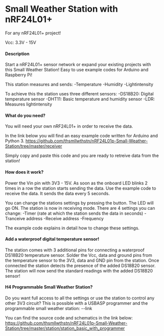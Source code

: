 # Small Weather Station with nRF24L01+

For any nRF24L01+ project!

Vcc: 3.3V - 15V


#### Description
Start a nRF24L01+ sensor network or expand your existing projects with this Small Weather Station!
Easy to use example codes for Arduino and Raspberry Pi!

This station measures and sends:
 -Temperature
 -Humidity
 -Lightintensity

To achieve this the station uses three different sensors:
 -DS18B20: Digital temperature sensor
 -DHT11: Basic temperature and humidity sensor
 -LDR: Measures lightintensity



#### What do you need?
You will need your own nRF24L01+ in order to receive the data.

In the link below you will find an easy example code written for Arduino and Python 3.
https://github.com/thsmllwthstn/nRF24L01p-Small-Weather-Station/tree/master/receiver

Simply copy and paste this code and you are ready to retreive data from the station!



#### How does it work?
Power the Vin pin with 3V3 - 15V.
As soon as the onboard LED blinks 2 times in a row the station starts sending the data.
Use the example code to receive the data.
It sends the data every 5 seconds.

You can change the stations settings by pressing the button. The LED will go ON. The station is now in receiving mode.
There are 4 settings you can change:
 -Timer (rate at which the station sends the data in seconds)
 -Tranceive address
 -Receive address
 -Frequency

The example code explains in detail how to change these settings.


#### Add a waterproof digital temperature sensor!
The station comes with 3 additional pins for connecting a waterproof DS18B20 temperature sensor.
Solder the Vcc, data and ground pins from the temperature sensor to the 3V3, data and GND pin from the station.
Once connected the station detects the presence of the added DS18B20 sensor.
The station will now send the standard readings with the added DS18B20 sensor!



#### H4 Programmable Small Weather Station?
Do you want full access to all the settings or use the station to control any other 3V3 circuit?
This is possible with a USBASP programmer and the programmable small weather station: 
--link

You can find the source code and schematics in the link below:
https://github.com/thsmllwthstn/nRF24L01p-Small-Weather-Station/tree/master/station/station_basic_with_programmer
